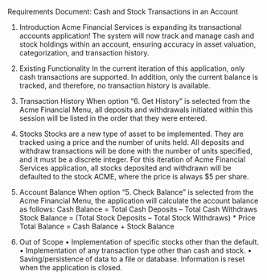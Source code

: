 Requirements Document: Cash and Stock Transactions in an Account
1. Introduction
Acme Financial Services is expanding its transactional accounts application! The system will now track and manage cash and stock holdings within an account, ensuring accuracy in asset valuation, categorization, and transaction history.
2. Existing Functionality
In the current iteration of this application, only cash transactions are supported. In addition, only the current balance is tracked, and therefore, no transaction history is available. 
3. Transaction History 
When option “6. Get History” is selected from the Acme Financial Menu, all deposits and withdrawals initiated within this session will be listed in the order that they were entered. 
 
4. Stocks
Stocks are a new type of asset to be implemented. They are tracked using a price and the number of units held. All deposits and withdraw transactions will be done with the number of units specified, and it must be a discrete integer. For this iteration of Acme Financial Services application, all stocks deposited and withdrawn will be defaulted to the stock ACME, where the price is always $5 per share. 
 
5. Account Balance
When option “5. Check Balance” is selected from the Acme Financial Menu, the application will calculate the account balance as follows: 
Cash Balance = Total Cash Deposits – Total Cash Withdraws 
Stock Balance = (Total Stock Deposits – Total Stock Withdraws) * Price
Total Balance = Cash Balance + Stock Balance 
 
6. Out of Scope
•	Implementation of specific stocks other than the default.
•	Implementation of any transaction type other than cash and stock.
•	Saving/persistence of data to a file or database. Information is reset when the application is closed. 
